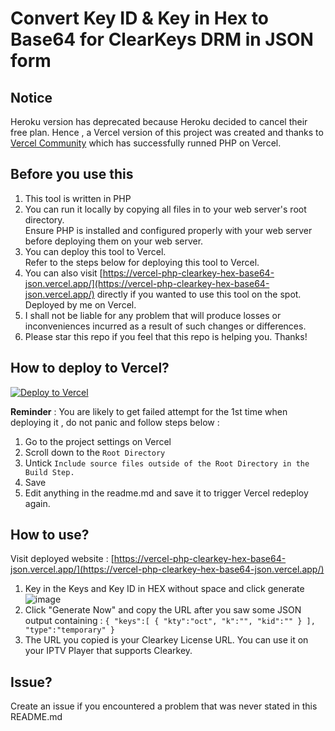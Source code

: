 # Convert Key ID & Key in Hex to Base64 for ClearKeys DRM in JSON form

## Notice
Heroku version has deprecated because Heroku decided to cancel their free plan. 
Hence , a Vercel version of this project was created and thanks to [Vercel Community](https://github.com/vercel-community/php) which has successfully runned PHP on Vercel.


## Before you use this
1. This tool is written in PHP
2. You can run it locally by copying all files in to your web server's root directory. </br> Ensure PHP is installed and configured properly with your web server before deploying them on your web server.
3. You can deploy this tool to Vercel. </br> Refer to the steps below for deploying this tool to Vercel.
4. You can also visit [https://vercel-php-clearkey-hex-base64-json.vercel.app/](https://vercel-php-clearkey-hex-base64-json.vercel.app/) directly if you wanted to use this tool on the spot. </br> Deployed by me on Vercel.
5. I shall not be liable for any problem that will produce losses or inconveniences incurred as a result of such changes or differences.
6. Please star this repo if you feel that this repo is helping you. Thanks!

## How to deploy to Vercel?
[![Deploy to Vercel](https://vercel.com/button)](https://vercel.com/new/import?s=https%3A%2F%2Fgithub.com%2Fsamleong123%2Fvercel-php-clearkey-hex-base64-json&hasTrialAvailable=1&showOptionalTeamCreation=false&project-name=vercel-php-clearkey-hex-base64-json&framework=other&totalProjects=1)

**Reminder** :
You are likely to get failed attempt for the 1st time when deploying it , do not panic and follow steps below :
1. Go to the project settings on Vercel
2. Scroll down to the ```Root Directory```
3. Untick ```Include source files outside of the Root Directory in the Build Step.```
4. Save
5. Edit anything in the readme.md and save it to trigger Vercel redeploy again.

## How to use? 
Visit deployed website : [https://vercel-php-clearkey-hex-base64-json.vercel.app/](https://vercel-php-clearkey-hex-base64-json.vercel.app/) 
1. Key in the Keys and Key ID in HEX without space and click generate
![image](https://user-images.githubusercontent.com/58818070/136691265-8fe727a3-c533-4ad5-98e7-d775454f8a04.png)
2. Click "Generate Now" and copy the URL after you saw some JSON output containing : ```{ "keys":[ { "kty":"oct", "k":"", "kid":"" } ], "type":"temporary" }```
3. The URL you copied is your Clearkey License URL. You can use it on your IPTV Player that supports Clearkey. 

## Issue?
Create an issue if you encountered a problem that was never stated in this README.md


